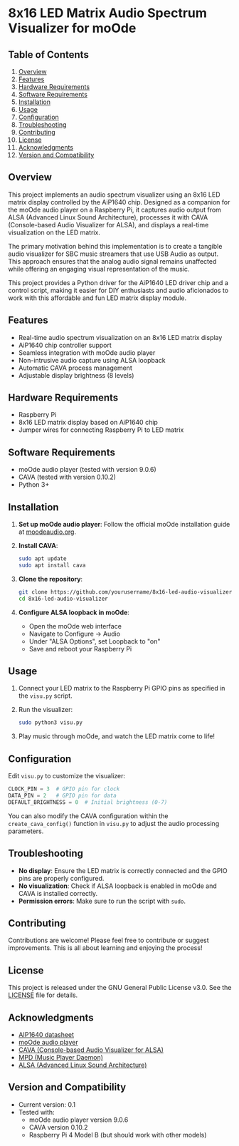 # 8x16 LED Matrix Audio Spectrum Visualizer for moOde

## Table of Contents
1. [Overview](#overview)
2. [Features](#features)
3. [Hardware Requirements](#hardware-requirements)
4. [Software Requirements](#software-requirements)
5. [Installation](#installation)
6. [Usage](#usage)
7. [Configuration](#configuration)
8. [Troubleshooting](#troubleshooting)
9. [Contributing](#contributing)
10. [License](#license)
11. [Acknowledgments](#acknowledgments)
12. [Version and Compatibility](#version-and-compatibility)

## Overview

This project implements an audio spectrum visualizer using an 8x16 LED matrix display controlled by the AiP1640 chip. Designed as a companion for the moOde audio player on a Raspberry Pi, it captures audio output from ALSA (Advanced Linux Sound Architecture), processes it with CAVA (Console-based Audio Visualizer for ALSA), and displays a real-time visualization on the LED matrix.

The primary motivation behind this implementation is to create a tangible audio visualizer for SBC music streamers that use USB Audio as output. This approach ensures that the analog audio signal remains unaffected while offering an engaging visual representation of the music.

This project provides a Python driver for the AiP1640 LED driver chip and a control script, making it easier for DIY enthusiasts and audio aficionados to work with this affordable and fun LED matrix display module.

## Features

- Real-time audio spectrum visualization on an 8x16 LED matrix display
- AiP1640 chip controller support
- Seamless integration with moOde audio player
- Non-intrusive audio capture using ALSA loopback
- Automatic CAVA process management
- Adjustable display brightness (8 levels)


## Hardware Requirements

- Raspberry Pi
- 8x16 LED matrix display based on AiP1640 chip
- Jumper wires for connecting Raspberry Pi to LED matrix

## Software Requirements

- moOde audio player (tested with version 9.0.6)
- CAVA (tested with version 0.10.2)
- Python 3+

## Installation

1. **Set up moOde audio player**:
   Follow the official moOde installation guide at [moodeaudio.org](https://moodeaudio.org/).

2. **Install CAVA**:
   ```bash
   sudo apt update
   sudo apt install cava
   ```

3. **Clone the repository**:
   ```bash
   git clone https://github.com/yourusername/8x16-led-audio-visualizer.git
   cd 8x16-led-audio-visualizer
   ```

4. **Configure ALSA loopback in moOde**:
   - Open the moOde web interface
   - Navigate to Configure -> Audio
   - Under "ALSA Options", set Loopback to "on"
   - Save and reboot your Raspberry Pi

## Usage

1. Connect your LED matrix to the Raspberry Pi GPIO pins as specified in the `visu.py` script.

2. Run the visualizer:
   ```bash
   sudo python3 visu.py
   ```

3. Play music through moOde, and watch the LED matrix come to life!

## Configuration

Edit `visu.py` to customize the visualizer:

```python
CLOCK_PIN = 3  # GPIO pin for clock
DATA_PIN = 2   # GPIO pin for data
DEFAULT_BRIGHTNESS = 0  # Initial brightness (0-7)
```

You can also modify the CAVA configuration within the `create_cava_config()` function in `visu.py` to adjust the audio processing parameters.

## Troubleshooting

- **No display**: Ensure the LED matrix is correctly connected and the GPIO pins are properly configured.
- **No visualization**: Check if ALSA loopback is enabled in moOde and CAVA is installed correctly.
- **Permission errors**: Make sure to run the script with `sudo`.

## Contributing

Contributions are welcome! Please feel free to contribute or suggest improvements. This is all about learning and enjoying the process!

## License

This project is released under the GNU General Public License v3.0. See the [LICENSE](LICENSE) file for details.

## Acknowledgments

- [AIP1640 datasheet](https://www.lcsc.com/datasheet/lcsc_datasheet_AiP1640_C82650.pdf)
- [moOde audio player](https://moodeaudio.org/)
- [CAVA (Console-based Audio Visualizer for ALSA)](https://github.com/karlstav/cava)
- [MPD (Music Player Daemon)](https://www.musicpd.org/)
- [ALSA (Advanced Linux Sound Architecture)](https://alsa-project.org/)

## Version and Compatibility

- Current version: 0.1
- Tested with:
  - moOde audio player version 9.0.6
  - CAVA version 0.10.2
  - Raspberry Pi 4 Model B (but should work with other models)
